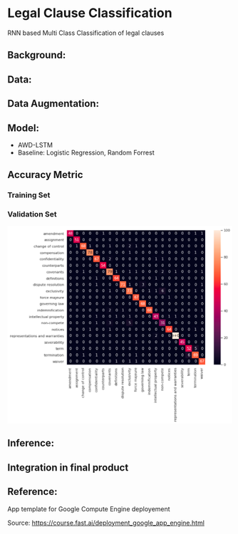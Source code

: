 # Legal Clause Classification
RNN based Multi Class Classification of legal clauses

## Background: 

## Data:

## Data Augmentation:

## Model:
- AWD-LSTM 
- Baseline: Logistic Regression, Random Forrest

## Accuracy Metric

### Training Set


### Validation Set
![](https://github.com/pkrouth/Legal_Clause_Classification/blob/master/RNN-AWD_LSTM_training.png)

## Inference:


## Integration in final product


## Reference: 
App template for Google Compute Engine deployement

Source: https://course.fast.ai/deployment_google_app_engine.html

